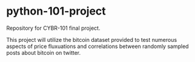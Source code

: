 # python-101-project
Repository for CYBR-101 final project.

This project will utilize the bitcoin dataset provided to test numerous aspects of price fluxuations and correlations between randomly sampled posts about bitcoin on twitter.
